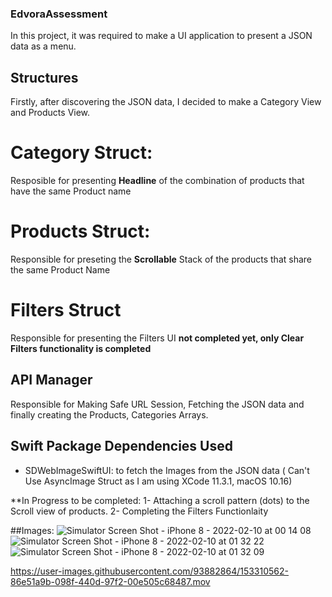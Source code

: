 ### EdvoraAssessment

In this project, it was required to make a UI application to present a JSON data as a menu.


## Structures
Firstly, after discovering the JSON data, I decided to make a Category View and Products View.

# Category Struct:
Resposible for presenting **Headline** of the combination of products that have the same Product name

# Products Struct:
Responsible for preseting the **Scrollable** Stack of the products that share the same Product Name

# Filters Struct
Responsible for presenting the Filters UI **not completed yet, only Clear Filters functionality is completed**


## API Manager
Responsible for Making Safe URL Session, Fetching the JSON data and finally creating the Products, Categories Arrays.

## Swift Package Dependencies Used
- SDWebImageSwiftUI: to fetch the Images from the JSON data ( Can't Use AsyncImage Struct as I am using XCode 11.3.1, macOS 10.16)

**In Progress to be completed:
1- Attaching a scroll pattern (dots) to the Scroll view of products.
2- Completing the Filters Functionlaity



##Images:
![Simulator Screen Shot - iPhone 8 - 2022-02-10 at 00 14 08](https://user-images.githubusercontent.com/93882864/153310289-2c5b0a49-9e87-458d-8e67-8f29c714a897.png)
![Simulator Screen Shot - iPhone 8 - 2022-02-10 at 01 32 22](https://user-images.githubusercontent.com/93882864/153310295-6c448187-bf06-413d-ac13-879580f02c01.png)
![Simulator Screen Shot - iPhone 8 - 2022-02-10 at 01 32 09](https://user-images.githubusercontent.com/93882864/153310309-6a9bacec-e65a-4c67-b273-7953fd4ddb91.png)


https://user-images.githubusercontent.com/93882864/153310562-86e51a9b-098f-440d-97f2-00e505c68487.mov

